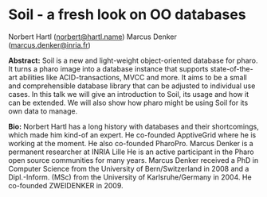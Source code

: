 # Soil - a fresh look on OO databases

Norbert Hartl (norbert@hartl.name)
Marcus Denker  (marcus.denker@inria.fr)

**Abstract:**
Soil is a new and light-weight object-oriented database for pharo. It turns a pharo image into a database instance that supports state-of-the-art abilities like ACID-transactions, MVCC and more. It aims to be a small and comprehensible database library that can be adjusted to individual use cases. 
In this talk we will give an introduction to Soil, its usage and how it can be extended. We will also show how pharo might be using Soil for its own data to manage.

**Bio:**
Norbert Hartl has a long history with databases and their shortcomings, which made him kind-of an expert. He co-founded ApptiveGrid where he is working at the moment. He also co-founded PharoPro. 
Marcus Denker is a permanent researcher at INRIA Lille He is an active participant in the Pharo open source communities for many years. Marcus Denker received a PhD in Computer Science from the University of Bern/Switzerland in 2008 and a Dipl.-Inform. (MSc) from the University of Karlsruhe/Germany in 2004. He co-founded ZWEIDENKER in 2009. 
